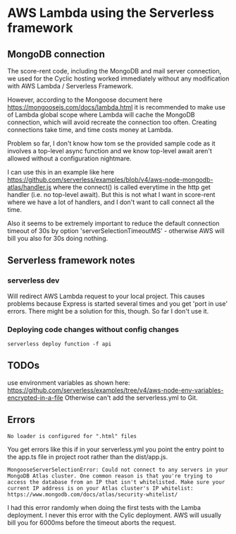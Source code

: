 # AWS Lambda using the Serverless framework

## MongoDB connection

The score-rent code, including the MongoDB and mail server connection, we used for the Cyclic hosting worked immediately without any modification with AWS Lambda / Serverless Framework.

However, according to the Mongoose document here https://mongoosejs.com/docs/lambda.html it is recommended to make use of Lambda global scope where Lambda will cache the MongoDB connection, which will avoid recreate the connection too often. Creating connections take time, and time costs money at Lambda.

Problem so far, I don't know how tom se the provided sample code as it involves a top-level async function and we know top-level await aren't allowed without a configuration nightmare.

I can use this in an example like here https://github.com/serverless/examples/blob/v4/aws-node-mongodb-atlas/handler.js where the connect() is called everytime in the http get handler (i.e. no top-level await). But this is not what I want in score-rent where we have a lot of handlers, and I don't want to call connect all the time.

Also it seems to be extremely important to reduce the default connection timeout of 30s by option 'serverSelectionTimeoutMS' - otherwise AWS will bill you also for 30s doing nothing.

## Serverless framework notes

### serverless dev

Will redirect AWS Lambda request to your local project.
This causes problems because Express is started several times and you get 'port in use' errors. There might be a solution for this, though. So far I don't use it.

### Deploying code changes without config changes

```
serverless deploy function -f api
```

## TODOs

use environment variables as shown here: https://github.com/serverless/examples/tree/v4/aws-node-env-variables-encrypted-in-a-file
Otherwise can't add the serverless.yml to Git.

## Errors

```
No loader is configured for ".html" files
```

You get errors like this if in your serverless.yml you point the entry point to the app.ts file in project root rather than the dist/app.js.

```
MongooseServerSelectionError: Could not connect to any servers in your MongoDB Atlas cluster. One common reason is that you're trying to access the database from an IP that isn't whitelisted. Make sure your current IP address is on your Atlas cluster's IP whitelist: https://www.mongodb.com/docs/atlas/security-whitelist/
```

I had this error randomly when doing the first tests with the Lamba deployment. I never this error with the Cylic deployment. AWS will usually bill you for 6000ms before the timeout aborts the request.
